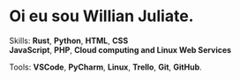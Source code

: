 # Oi eu sou Willian Juliate. 

Skills: 
**Rust**, **Python**, **HTML**, **CSS** <br> **JavaScript**,
**PHP**, **Cloud computing and Linux Web Services**

Tools: **VSCode**, **PyCharm**, **Linux**, **Trello**, **Git**, **GitHub**.
